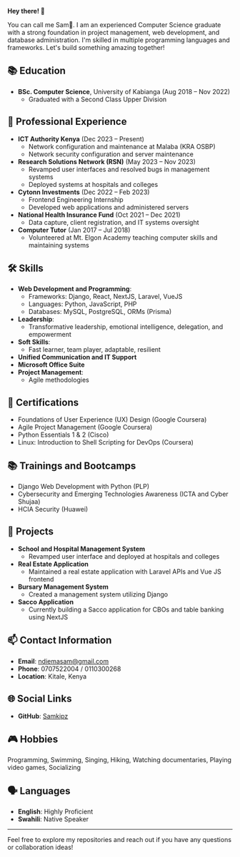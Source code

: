 **Hey there! 👋**

You can call me Sam🤠. I am an experienced Computer Science graduate with a strong foundation in project management, web development, and database administration. I'm skilled in multiple programming languages and frameworks. Let's build something amazing together!

## 📚 Education
- **BSc. Computer Science**, University of Kabianga (Aug 2018 – Nov 2022)
  - Graduated with a Second Class Upper Division

## 💼 Professional Experience
- **ICT Authority Kenya** (Dec 2023 – Present)
  - Network configuration and maintenance at Malaba (KRA OSBP)
  - Network security configuration and server maintenance
- **Research Solutions Network (RSN)** (May 2023 – Nov 2023)
  - Revamped user interfaces and resolved bugs in management systems
  - Deployed systems at hospitals and colleges
- **Cytonn Investments** (Dec 2022 – Feb 2023)
  - Frontend Engineering Internship
  - Developed web applications and administered servers
- **National Health Insurance Fund** (Oct 2021 – Dec 2021)
  - Data capture, client registration, and IT systems oversight
- **Computer Tutor** (Jan 2017 – Jul 2018)
  - Volunteered at Mt. Elgon Academy teaching computer skills and maintaining systems

## 🛠️ Skills
- **Web Development and Programming**:
  - Frameworks: Django, React, NextJS, Laravel, VueJS
  - Languages: Python, JavaScript, PHP
  - Databases: MySQL, PostgreSQL, ORMs (Prisma)
- **Leadership**:
  - Transformative leadership, emotional intelligence, delegation, and empowerment
- **Soft Skills**:
  - Fast learner, team player, adaptable, resilient
- **Unified Communication and IT Support**
- **Microsoft Office Suite**
- **Project Management**:
  - Agile methodologies

## 📜 Certifications
- Foundations of User Experience (UX) Design (Google Coursera)
- Agile Project Management (Google Coursera)
- Python Essentials 1 & 2 (Cisco)
- Linux: Introduction to Shell Scripting for DevOps (Coursera)

## 📚 Trainings and Bootcamps
- Django Web Development with Python (PLP)
- Cybersecurity and Emerging Technologies Awareness (ICTA and Cyber Shujaa)
- HCIA Security (Huawei)

## 📂 Projects
- **School and Hospital Management System**
  - Revamped user interface and deployed at hospitals and colleges
- **Real Estate Application**
  - Maintained a real estate application with Laravel APIs and Vue JS frontend
- **Bursary Management System**
  - Created a management system utilizing Django
- **Sacco Application**
  - Currently building a Sacco application for CBOs and table banking using NextJS

## 📫 Contact Information
- **Email**: ndiemasam@gmail.com
- **Phone**: 0707522004 / 0110300268
- **Location**: Kitale, Kenya

## 🌐 Social Links
- **GitHub**: [Samkipz](https://github.com/Samkipz)

## 🎮 Hobbies
Programming, Swimming, Singing, Hiking, Watching documentaries, Playing video games, Socializing

## 🗣️ Languages
- **English**: Highly Proficient
- **Swahili**: Native Speaker

---

Feel free to explore my repositories and reach out if you have any questions or collaboration ideas!
